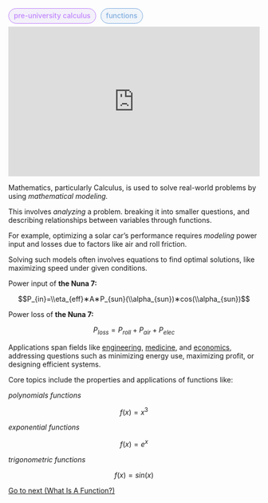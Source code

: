<span style="font-weight: 500; background-color:rgba(155, 126, 222, 0.1); color: #c084fc; margin-right: 5px; padding: 5px 10px 7px; border: 1px solid #c084fc; border-radius: 1rem;">pre-university calculus</span> <span style="font-weight: 500; background-color:rgba(126, 171, 222, 0.1); color: #7eabde; padding: 5px 10px 7px; border: 1px solid #7eabde; border-radius: 1rem;">functions</span>    

<iframe width="100%" height="300" src="https://www.youtube.com/embed/M3R7hhQFM4Y?si=NmL7TnM63LntoWet" title="YouTube video player" frameborder="0" allow="accelerometer; autoplay; clipboard-write; encrypted-media; gyroscope; picture-in-picture; web-share" referrerpolicy="strict-origin-when-cross-origin" allowfullscreen></iframe>

Mathematics, particularly Calculus, is used to solve real-world problems by using *mathematical modeling.* 

This involves *analyzing* a problem. breaking it into smaller questions, and describing relationships between variables through functions.

For example, optimizing a solar car’s performance requires *modeling* power input and losses due to factors like air and roll friction.

Solving such models often involves equations to find optimal solutions, like maximizing speed under given conditions.

Power input of **the Nuna 7:**

$$P_{in}=\\eta_{eff}∗A∗P_{sun}(\\alpha_{sun})∗cos(\\alpha_{sun})$$

Power loss of **the Nuna 7:**

$$P_{loss}=P_{roll}+P_{air}+P_{elec}$$

Applications span fields like <a href="https://en.m.wikipedia.org/wiki/Engineering" target="_blank">engineering</a>, <a href="https://en.m.wikipedia.org/wiki/Medicine" target="_blank">medicine</a>, and <a href="https://en.m.wikipedia.org/wiki/Economics" target="_blank">economics</a>, addressing questions such as minimizing energy use, maximizing profit, or designing efficient systems. 

Core topics include the properties and applications of functions like:

*polynomials functions*

$$f(x) = x^3$$

*exponential functions*

$$f(x) = e^x$$

*trigonometric functions*

$$f(x) = sin(x)$$
 
<a href="/archive/what-is-a-function">Go to next (What Is A Function?)</a>